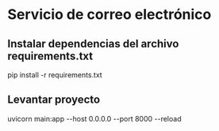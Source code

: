 # Servicio de correo electrónico

## Instalar dependencias del archivo requirements.txt

pip install -r requirements.txt

## Levantar proyecto

uvicorn main:app --host 0.0.0.0 --port 8000 --reload
